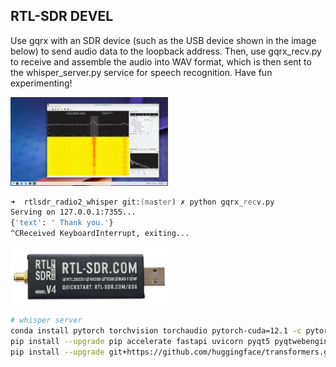 ## RTL-SDR DEVEL

Use gqrx with an SDR device (such as the USB device shown in the image below) to send audio data to the loopback address. Then, use gqrx_recv.py to receive and assemble the audio into WAV format, which is then sent to the whisper_server.py service for speech recognition. Have fun experimenting!

<img src="screenshot.jpg" title="USB SDR" width="50%">

```zsh
➜  rtlsdr_radio2_whisper git:(master) ✗ python gqrx_recv.py
Serving on 127.0.0.1:7355...
{'text': ' Thank you.'}
^CReceived KeyboardInterrupt, exiting...
```

<img src="sdr.jpg" title="USB SDR" width="50%">

```bash
# whisper server
conda install pytorch torchvision torchaudio pytorch-cuda=12.1 -c pytorch -c nvidia
pip install --upgrade pip accelerate fastapi uvicorn pyqt5 pyqtwebengine python-multipart
pip install --upgrade git+https://github.com/huggingface/transformers.git accelerate "datasets[audio]"
```
